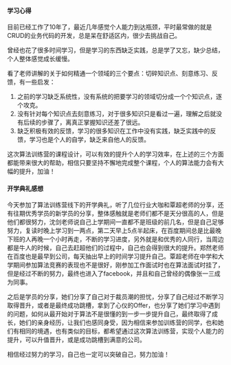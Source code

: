 

#### 学习心得

目前已经工作了10年了，最近几年感觉个人能力到达瓶颈，平时最常做的就是CRUD的业务代码的开发，总是呆在舒适区内，很少去挑战自己。

曾经也花了很多时间学习，但是学习的东西缺乏实践，总是学了又忘，缺少总结，个人整体感觉成长缓慢。

看了老师讲解的关于如何精通一个领域的三个要点：切碎知识点、刻意练习、反馈，有一些启发：

1. 之前的学习缺乏系统性，没有系统的把要学习的领域切分成一个个知识点，逐个攻克。
2. 没有针对每个知识点去刻意练习，对于很多知识只是看过一遍，理解之后就没有后续的步骤了，离真正掌握知识还差了很远。
3. 缺乏积极有效的反馈，学习的很多知识在工作中没有实践，缺乏实践中的反馈，学习也是个人的自学，缺乏来自他人的反馈。

这次算法训练营的课程设计，可以有效的提升个人的学习效率，在上述的三个方面都能带来很大的帮助，相信只要坚持不懈地完成整个课程，个人的算法能力会有大幅的提升，加油！

 

#### 开学典礼感想

今天参加了算法训练营线下的开学典礼，听了几位行业大咖和覃超老师的分享，还有往期优秀学员的新学员的分享，整体感触就是老师们都不是天分很高的人，但是他们都很努力，沈剑老师说自己上学期间一直都不是班级的前几名，但是自己足够努力，复读时晚上学习到一两点，第二天早上5点半起床，在百度期间总是比最晚下班的人再晚一个小时再走，不断的学习进度，另外就是和优秀的人同行，当周边都是牛人的时候，自己去赶超他们的过程中，自己也会得到很大的提升。郑然老师在百度也是最早到公司，每天抽出早上的时间学习提升自己。覃超老师在中学和大学期间参加算法竞赛的表现也不是很好，刚参加工作面试时也在算法面试时挂了，但是经过不断的努力，最终也进入了facebook，并且和自己曾经的偶像张一三成为同事。

之后是学员的分享，她们分享了自己对于裁员潮的担忧，分享了自己经过不断学习取得晋升，或者是最终成功跳槽，拿到了心仪的Offer，也分享了她们学习中遇到的问题，如何从最开始对于算法不是很懂的到一步一步提升自己，最终取得了成长，她们的亲身经历，让我们也感同身受，因为相信来参加训练营的同学，也和她们有相同的境遇，也有类似的目标，都希望通过这次算法训练营，实现个人能力的提升，可以升值晋升，或是成功跳槽到满意的公司。

相信经过努力的学习，自己也一定可以突破自己，努力加油！